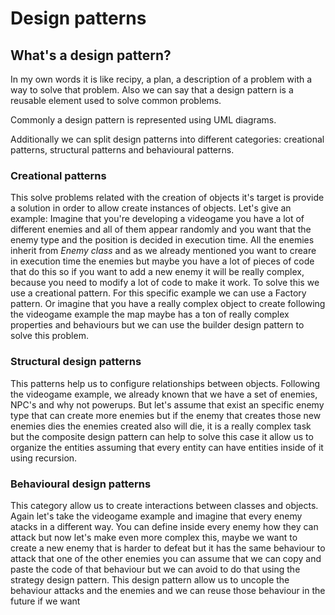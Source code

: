 # Design patterns

## What's a design pattern?
In my own words it is like recipy, a plan, a description of a problem with a way to solve that problem. Also we can say that a design pattern is a reusable element used to solve common problems. 

Commonly a design pattern is represented using UML diagrams.

Additionally we can split design patterns into different categories: creational patterns, structural patterns and behavioural patterns.

### Creational patterns
 This solve problems related with the creation of objects it's target is provide a solution in order to allow create instances of objects. Let's give an example: Imagine that you're developing a videogame you have a lot of different enemies and all of them appear randomly and you want that the enemy type and the position is decided in execution time. All the enemies inherit from *Enemy class* and as we already mentioned you want to creare in execution time the enemies but maybe you have a lot of pieces of code that do this so if you want to add a new enemy it will be really complex, because you need to modify a lot of code to make it work. To solve this we use a creational pattern. For this specific example we can use a Factory pattern. Or imagine that you have a really complex object to create following the videogame example the map maybe has a ton of really complex properties and behaviours but we can use the builder design pattern to solve this problem.

### Structural design patterns
This patterns help us to configure relationships between objects. Following the videogame example, we already known that we have a set of enemies, NPC's and why not powerups. But let's assume that exist an specific enemy type that can create more enemies but if the enemy that creates those new enemies dies the enemies created also will die, it is a really complex task but the composite design pattern can help to solve this case it allow us to organize the entities assuming that every entity can have entities inside of it using recursion.

### Behavioural design patterns
This category allow us to create interactions between classes and objects. Again let's take the videogame example and imagine that every enemy atacks in a different way. You can define inside every enemy how they can attack but now let's make even more complex this, maybe we want to create a new enemy that is harder to defeat but it has the same behaviour to attack that one of the other enemies you can assume that we can copy and paste the code of that behaviour but we can avoid to do that using the strategy design pattern. This design pattern allow us to uncople the behaviour attacks and the enemies and we can reuse those behaviour in the future if we want